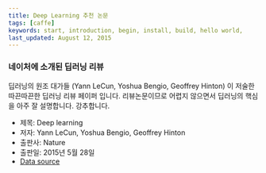 ```yaml
---
title: Deep Learning 추천 논문
tags: [caffe]
keywords: start, introduction, begin, install, build, hello world,
last_updated: August 12, 2015
---
```


### 네이처에 소개된 딥러닝 리뷰

딥러닝의 원조 대가들 (Yann LeCun, Yoshua Bengio, Geoffrey Hinton) 이 저술한 따끈따끈한 딥러닝 리뷰 페이퍼 입니다. 리뷰논문이므로 어렵지 않으면서 딥러닝의 핵심을 아주 잘 설명합니다. 강추합니다.  

   * 제목: Deep learning
   * 저자: Yann LeCun, Yoshua Bengio, Geoffrey Hinton
   * 출판사: Nature
   * 출판일: 2015년 5월 28일
   * [Data source](http://www.nature.com/nature/journal/v521/n7553/full/nature14539.html)
